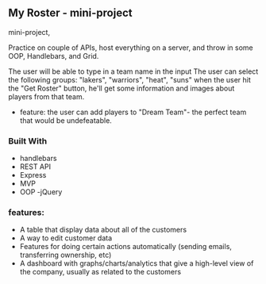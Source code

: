 
## My Roster - mini-project

mini-project,

Practice on couple of APIs, host everything on a server, and throw in some OOP, Handlebars, and Grid.

The user will be able to type in a team name in the input 
The user can select the following groups: "lakers", "warriors", "heat", "suns"
when the user hit the "Get Roster" button, he'll get some information and images about players from that team.
- feature: the user can add players to "Dream Team"- the perfect team that would be undefeatable.

### Built With
- handlebars
- REST API
- Express
- MVP
- OOP
-jQuery

### features:


- A table that display data about all of the customers
- A way to edit customer data
- Features for doing certain actions automatically (sending emails, transferring ownership, etc)
- A dashboard with graphs/charts/analytics that give a high-level view of the company, usually as related to the customers

